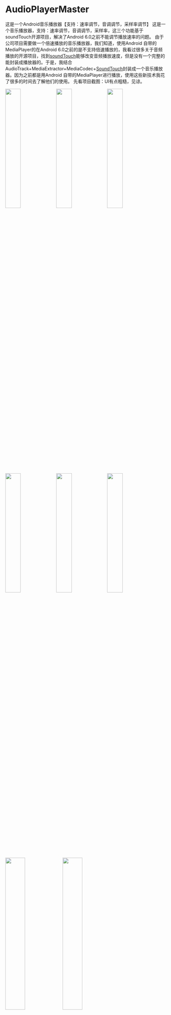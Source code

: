 # AudioPlayerMaster
这是一个Android音乐播放器【支持：速率调节，音调调节，采样率调节】
这是一个音乐播放器，支持：速率调节，音调调节，采样率，这三个功能基于soundTouch开源项目，解决了Android 6.0之前不能调节播放速率的问题。
由于公司项目需要做一个倍速播放的音乐播放器，我们知道，使用Android 自带的MediaPlayer的在Android 6.0之前的是不支持倍速播放的，我看过很多关于音频播放的开源项目，找到[soundTouch](http://www.surina.net/soundtouch/)能够改变音频播放速度，但是没有一个完整的能封装成播放器的。于是，我结合AudioTrack+MediaExtractor+MediaCodec+[SoundTouch](http://www.surina.net/soundtouch/)封装成一个音乐播放器。因为之前都是用Android 自带的MediaPlayer进行播放，使用这些新技术我花了很多的时间去了解他们的使用。
先看项目截图：UI有点粗糙，见谅。
<div>
<img src="https://img-blog.csdnimg.cn/20190430172010891.png?x-oss-process=image/watermark,type_ZmFuZ3poZW5naGVpdGk,shadow_10,text_aHR0cHM6Ly9ibG9nLmNzZG4ubmV0L3FxXzMzMzcyMzcw,size_16,color_FFFFFF,t_70" alt="" width=31%>
</img>
<img src="https://img-blog.csdnimg.cn/20190430173432392.png?x-oss-process=image/watermark,type_ZmFuZ3poZW5naGVpdGk,shadow_10,text_aHR0cHM6Ly9ibG9nLmNzZG4ubmV0L3FxXzMzMzcyMzcw,size_16,color_FFFFFF,t_70" alt="" width=31%>
</img>
<img src="https://img-blog.csdnimg.cn/20190430173539804.png?x-oss-process=image/watermark,type_ZmFuZ3poZW5naGVpdGk,shadow_10,text_aHR0cHM6Ly9ibG9nLmNzZG4ubmV0L3FxXzMzMzcyMzcw,size_16,color_FFFFFF,t_70" alt="" width=31%>
</img>
</div>


<div>
<img src="https://img-blog.csdnimg.cn/20190430173657540.png?x-oss-process=image/watermark,type_ZmFuZ3poZW5naGVpdGk,shadow_10,text_aHR0cHM6Ly9ibG9nLmNzZG4ubmV0L3FxXzMzMzcyMzcw,size_16,color_FFFFFF,t_70" alt="" width=31%>
</img>
<img src="https://img-blog.csdnimg.cn/20190430173729789.png?x-oss-process=image/watermark,type_ZmFuZ3poZW5naGVpdGk,shadow_10,text_aHR0cHM6Ly9ibG9nLmNzZG4ubmV0L3FxXzMzMzcyMzcw,size_16,color_FFFFFF,t_70" alt="" width=31%>
</img>
<img src="https://img-blog.csdnimg.cn/20190430173906427.png?x-oss-process=image/watermark,type_ZmFuZ3poZW5naGVpdGk,shadow_10,text_aHR0cHM6Ly9ibG9nLmNzZG4ubmV0L3FxXzMzMzcyMzcw,size_16,color_FFFFFF,t_70" alt="" width=31%>
</img>
</div>

<div>
<img src="https://img-blog.csdnimg.cn/20190430173948937.png?x-oss-process=image/watermark,type_ZmFuZ3poZW5naGVpdGk,shadow_10,text_aHR0cHM6Ly9ibG9nLmNzZG4ubmV0L3FxXzMzMzcyMzcw,size_16,color_FFFFFF,t_70" alt="" width=35%>
</img>
<img src="https://img-blog.csdnimg.cn/2019043017402022.png?x-oss-process=image/watermark,type_ZmFuZ3poZW5naGVpdGk,shadow_10,text_aHR0cHM6Ly9ibG9nLmNzZG4ubmV0L3FxXzMzMzcyMzcw,size_16,color_FFFFFF,t_70" alt="" width=35%>
</img>
</img>
</div>

以下介绍项目重要功能和技术：
## 一、播放服务的使用
之前我写过一篇过于Service的使用，这里正好用到里面的一些知识，就是startService和bindService的混合使用，我们知道，音频播放都是在后台进行播放，我们推出页面的时候需要音乐也继续在后台播放，所以我们需要开启一个服务来播放，但是同时，我们需要在显示播放界面的时候也能看到播放状态，于是我们需要绑定到这个服务上面，监听回调后台音乐播放的状态展示给用户，这里我就不细说了，不明白的可以看我的博客【[Android Service的使用](https://blog.csdn.net/qq_33372370/article/details/89675318)】。
## 二、播放器控制
对于只要求正常播放的话，使用AudioTrack+MediaExtractor+MediaCodec就可以了，MediaExtractor用于加载资源，可以加载网络资源，本地资源，通过setDataSource（）方法，设置要加载的资源；MediaCodec将MediaExtractor的流进行编码然后传给AudioTrack进行播放;MeAudioTrack用于播放，可以通过传入音频流就可以进行播放，内部方法为`write（）`方法，将音频流写入，再调用`play()`方法就可以进行播放。对于需要设置播放倍速，设置音调来说，以上三个类的组合是不行的，需要借助于[soundTouch](http://www.surina.net/soundtouch/)它是一个开源项目，专门针对调节播放速率，调节音调，原理是将MediaCodec解码后的流传给soundTouch，soundTouch进行进一步的变化之后，再传给AudioTrack进行播放。
### 1、设置播放倍速
`private static synchronized native final void setTempo(int track, float tempo);`

通过soundTouch的本地方法`setTempo（）` 设置播放速率，这种情况下，只是改变了播放的速度，它的音调并没有改变，传入自己需要的倍数就可以进行倍速播放，1倍速代表正常的倍数。
### 2、设置音调

    private static synchronized native final void setPitchSemi(int track, float pitchSemi);
  
 通过传入音调数值，取值范围[-12-12]可以调节音调。
### 3、设置采样率

     private static synchronized native final void setRate(int track, float rate);
通过`setRate（）`方法，rate的取值范围[-50-100]，可以设置采样频率也就是音律，改变播放速度的同时也改变了音调，所以它是`变速又变调`的。
## 三、状态栏显示播放器
通过Notification将播放状态显示在状态栏，需要注意的是系统适配问题
 //Android 8.0以后
   

     if (Build.VERSION.SDK_INT >= Build.VERSION_CODES.O) {
            NotificationChannel channel = new NotificationChannel(context.getPackageName(), "测试音频", NotificationManager.IMPORTANCE_HIGH);
            channel.enableLights(false);
            channel.enableVibration(false);
            channel.setVibrationPattern(new long[]{0});
            channel.setSound(null, null);
            manager.createNotificationChannel(channel);
            builder.setChannelId(context.getPackageName());
        } else {
            builder.setVibrate(new long[]{0});
            builder.setSound(null);
        }
在Android 8.0以后，通知需要设置Channelld才能显示，需要用`NotificationChannel` 类来进行配置，还有设置声音和震动也需要用此类来进行配置。

## 四、音频焦点的使用
在我们播放音频的时候，我们希望其他正在播放音频的软件暂停播放，这里就需要使用到获取焦点的这个类`AudioManager`,通过AudioManager的`requestAudioFocus(OnAudioFocusChangeListener l, int streamType, int durationHint)`来获取音频的焦点，这样，其他的音频也就会暂停播放了，当需要释放焦点时通过`abandonAudioFocus(OnAudioFocusChangeListener l)`方法来释放焦点。
## 五、联动系统媒体中心MediaSession的使用
如上面的最后一个图，通过MediaSessionCompat设置联动媒体，跟我们自己的播放器同步，可以显示在锁屏页面。
创建MediaSessionCompat

    /**
         * 初始化并激活MediaSession
         */
        private void setupMediaSession() {
            mMediaSession = new MediaSessionCompat(context, TAG);
            mMediaSession.setFlags(
                    MediaSessionCompat.FLAG_HANDLES_MEDIA_BUTTONS |
                            MediaSessionCompat.FLAG_HANDLES_TRANSPORT_CONTROLS
            );
            //设置播放监听
            mMediaSession.setCallback(callback);
            mMediaSession.setActive(true);
        }
更新媒体状态

      /**
         * 更新播放状态，播放/暂停/拖动进度条时调用
         */
        public void updatePlaybackState() {
            int state = isPlaying() ? PlaybackStateCompat.STATE_PLAYING : PlaybackStateCompat.STATE_PAUSED;
            mMediaSession.setPlaybackState(
                    new PlaybackStateCompat.Builder()
                            .setActions(MEDIA_SESSION_ACTIONS)
                            .setState(state, getCurrentPosition(), 1)
                            .build());
        }
个更新媒体信息

    /**
     * 更新正在播放的音乐信息，切换歌曲时调用
     */
    public void updateMetaData(Audio audio) {
        if (audio == null) {
            mMediaSession.setMetadata(null);
            return;
        }

        Audio info = control.getAudio();
        MediaMetadataCompat.Builder metaData = new MediaMetadataCompat.Builder()
                .putString(MediaMetadataCompat.METADATA_KEY_TITLE, info.getName())
                .putString(MediaMetadataCompat.METADATA_KEY_ARTIST, info.getArtist())
                .putString(MediaMetadataCompat.METADATA_KEY_ALBUM, info.getAlbum())
                .putString(MediaMetadataCompat.METADATA_KEY_ALBUM_ARTIST, info.getArtist())
                .putLong(MediaMetadataCompat.METADATA_KEY_DURATION, control.getDuration())
                .putBitmap(MediaMetadataCompat.METADATA_KEY_ALBUM_ART, getCoverBitmap(info));

        if (Build.VERSION.SDK_INT >= Build.VERSION_CODES.LOLLIPOP) {
            metaData.putLong(MediaMetadataCompat.METADATA_KEY_NUM_TRACKS, getCount());
        }

        mMediaSession.setMetadata(metaData.build());
    }
